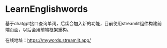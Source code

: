 # LearnEnglishwords
基于chatgpt接口查询单词，后续会加入新的功能，目前使用streamlit组件构建前端页面，以后会用前端框架重构。

在线地址：https://mywords.streamlit.app/
